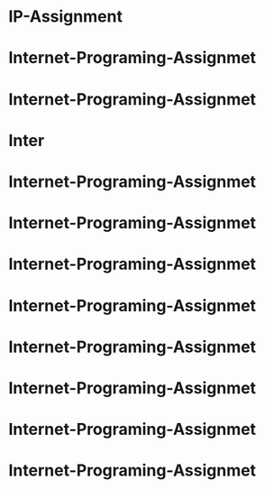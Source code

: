 # IP-Assignment
# Internet-Programing-Assignmet
# Internet-Programing-Assignmet
# Inter
# Internet-Programing-Assignmet
# Internet-Programing-Assignmet
# Internet-Programing-Assignmet
# Internet-Programing-Assignmet
# Internet-Programing-Assignmet
# Internet-Programing-Assignmet
# Internet-Programing-Assignmet
# Internet-Programing-Assignmet
